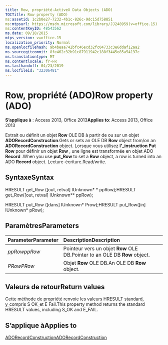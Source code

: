 ```yaml
---
title: Row, propriété-ActiveX Data Objects (ADO)
TOCTitle: Row property (ADO)
ms:assetid: 1c2b0e27-7232-4b1c-826c-9dc15d758851
ms:mtpsurl: https://msdn.microsoft.com/library/JJ248959(v=office.15)
ms:contentKeyID: 48543562
ms.date: 09/18/2015
mtps_version: v=office.15
localization_priority: Normal
ms.openlocfilehash: 9b4beaa742bfc46ecd32fc04733c3e6ddaf12aa2
ms.sourcegitcommit: 8fe462c32b91c87911942c188f3445e85a54137c
ms.translationtype: MT
ms.contentlocale: fr-FR
ms.lasthandoff: 04/23/2019
ms.locfileid: "32306481"
---
```

# <a name="row-property-ado"></a><span data-ttu-id="2308d-102">Row, propriété (ADO)</span><span class="sxs-lookup"><span data-stu-id="2308d-102">Row property (ADO)</span></span>

<span data-ttu-id="2308d-103">**S’applique à** : Access 2013, Office 2013</span><span class="sxs-lookup"><span data-stu-id="2308d-103">**Applies to**: Access 2013, Office 2013</span></span>

<span data-ttu-id="2308d-104">Extrait ou définit un objet **Row** OLE DB à partir de ou sur un objet **ADORecordConstruction**.</span><span class="sxs-lookup"><span data-stu-id="2308d-104">Gets or sets an OLE DB **Row** object from/on an **ADORecordConstruction** object.</span></span> <span data-ttu-id="2308d-105">Lorsque vous utilisez **l'\_instruction Put Row** pour définir un objet **Row** , une ligne est transformée en objet ADO **Record** .</span><span class="sxs-lookup"><span data-stu-id="2308d-105">When you use **put\_Row** to set a **Row** object, a row is turned into an ADO **Record** object.</span></span> <span data-ttu-id="2308d-106">Lecture-écriture.</span><span class="sxs-lookup"><span data-stu-id="2308d-106">Read/write.</span></span>

## <a name="syntax"></a><span data-ttu-id="2308d-107">Syntaxe</span><span class="sxs-lookup"><span data-stu-id="2308d-107">Syntax</span></span>

<span data-ttu-id="2308d-108">HRESULT get\_Row (\[out, retval\] IUnknown\* \* ppRow);</span><span class="sxs-lookup"><span data-stu-id="2308d-108">HRESULT get\_Row(\[out, retval\] IUnknown\*\* ppRow);</span></span>

<span data-ttu-id="2308d-109">HRESULT put\_Row (\[dans\] IUnknown\* Prow);</span><span class="sxs-lookup"><span data-stu-id="2308d-109">HRESULT put\_Row(\[in\] IUnknown\* pRow);</span></span>

## <a name="parameters"></a><span data-ttu-id="2308d-110">Paramètres</span><span class="sxs-lookup"><span data-stu-id="2308d-110">Parameters</span></span>

|<span data-ttu-id="2308d-111">Parameter</span><span class="sxs-lookup"><span data-stu-id="2308d-111">Parameter</span></span>|<span data-ttu-id="2308d-112">Description</span><span class="sxs-lookup"><span data-stu-id="2308d-112">Description</span></span>|
|:--------|:----------|
|<span data-ttu-id="2308d-113">*ppRow*</span><span class="sxs-lookup"><span data-stu-id="2308d-113">*ppRow*</span></span> |<span data-ttu-id="2308d-114">Pointeur vers un objet **Row** OLE DB.</span><span class="sxs-lookup"><span data-stu-id="2308d-114">Pointer to an OLE DB **Row** object.</span></span>|
|<span data-ttu-id="2308d-115">*PRow*</span><span class="sxs-lookup"><span data-stu-id="2308d-115">*PRow*</span></span> |<span data-ttu-id="2308d-116">Objet **Row** OLE DB.</span><span class="sxs-lookup"><span data-stu-id="2308d-116">An OLE DB **Row** object.</span></span>|

## <a name="return-values"></a><span data-ttu-id="2308d-117">Valeurs de retour</span><span class="sxs-lookup"><span data-stu-id="2308d-117">Return values</span></span>

<span data-ttu-id="2308d-118">Cette méthode de propriété renvoie les valeurs HRESULT standard, y\_compris S OK\_et E Fail.</span><span class="sxs-lookup"><span data-stu-id="2308d-118">This property method returns the standard HRESULT values, including S\_OK and E\_FAIL.</span></span>

## <a name="applies-to"></a><span data-ttu-id="2308d-119">S’applique à</span><span class="sxs-lookup"><span data-stu-id="2308d-119">Applies to</span></span>

[<span data-ttu-id="2308d-120">ADORecordConstruction</span><span class="sxs-lookup"><span data-stu-id="2308d-120">ADORecordConstruction</span></span>](adorecordconstruction-interface-ado.md)

